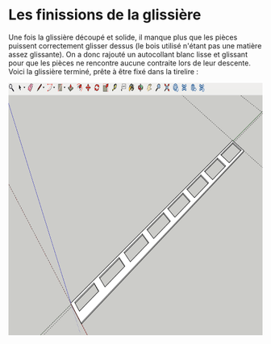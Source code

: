 # Les finissions de la glissière

Une fois la glissière découpé et solide, il manque plus que les pièces puissent correctement glisser dessus (le bois utilisé n'étant pas 
une matière assez glissante). On a donc rajouté un autocollant blanc lisse et glissant pour que les pièces ne rencontre aucune contraite lors de
leur descente. Voici la glissière terminé, prête à être fixé dans la tirelire :

<img src="../../Images/Glissiere_sketchup.png" alt="Glissière terminée" height="500"/>

